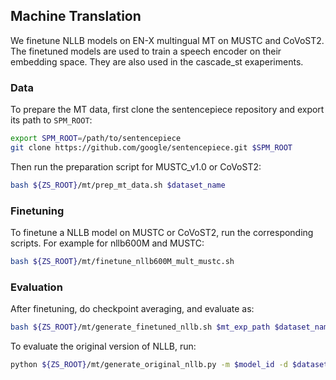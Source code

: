 ## Machine Translation

We finetune NLLB models on EN-X multingual MT on MUSTC and CoVoST2. The finetuned models are used to train a speech encoder on their embedding space. They are also used in the cascade_st exaperiments.

### Data

To prepare the MT data, first clone the sentencepiece repository and export its path to `SPM_ROOT`:

```bash
export SPM_ROOT=/path/to/sentencepiece
git clone https://github.com/google/sentencepiece.git $SPM_ROOT
```

Then run the preparation script for MUSTC_v1.0 or CoVoST2:

```bash
bash ${ZS_ROOT}/mt/prep_mt_data.sh $dataset_name
```

### Finetuning

To finetune a NLLB model on MUSTC or CoVoST2, run the corresponding scripts. For example for nllb600M and MUSTC:

```bash
bash ${ZS_ROOT}/mt/finetune_nllb600M_mult_mustc.sh
```

### Evaluation

After finetuning, do checkpoint averaging, and evaluate as:

```bash
bash ${ZS_ROOT}/mt/generate_finetuned_nllb.sh $mt_exp_path $dataset_name $split_name $tgt_lang $ckpt_name
```

To evaluate the original version of NLLB, run:

```bash
python ${ZS_ROOT}/mt/generate_original_nllb.py -m $model_id -d $dataset_name -split $split_name -tgt $tgt_lang
```
